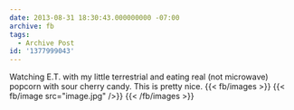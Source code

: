 ```yaml
---
date: 2013-08-31 18:30:43.000000000 -07:00
archive: fb
tags: 
  - Archive Post
id: '1377999043'
---
```


Watching E.T. with my little terrestrial and eating real (not microwave) popcorn with sour cherry candy. This is pretty nice.
{{< fb/images >}}
{{< fb/image src="image.jpg" />}}
{{< /fb/images >}}
